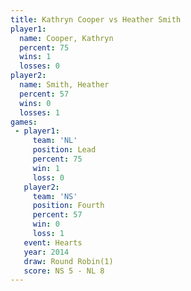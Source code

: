 ```yaml
---
title: Kathryn Cooper vs Heather Smith
player1:               
  name: Cooper, Kathryn
  percent: 75          
  wins: 1              
  losses: 0            
player2:               
  name: Smith, Heather 
  percent: 57          
  wins: 0              
  losses: 1            
games:
 - player1:        
     team: 'NL'    
     position: Lead
     percent: 75   
     win: 1        
     loss: 0       
   player2:          
     team: 'NS'      
     position: Fourth
     percent: 57     
     win: 0          
     loss: 1         
   event: Hearts       
   year: 2014          
   draw: Round Robin(1)
   score: NS 5 - NL 8  
---
```

